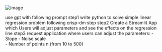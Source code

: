 ![image](https://github.com/user-attachments/assets/663ca60b-314e-40be-8aa7-098d853a86a2)

use gpt with following prompt
step1
write python to solve simple linear regression problem following crisp-dm step
step2
Create a Streamlit App which Users will adjust parameters and see the effects on the regression line 
step3
request application where users can adjust the parameters: 
    - Slope 
    - Noise scale  
    - Number of points n (from 10 to 500)
